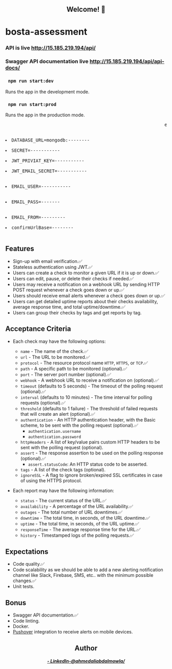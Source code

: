 <h2 align="center">Welcome! 👋</h2>

# bosta-assessment

###  API is live http://15.185.219.194/api/
### Swagger API documentation live http://15.185.219.194/api/api-docs/

 ### ` npm run start:dev`
Runs the app in the development mode.

 ### ` npm run start:prod`
Runs the app in the production mode. 

<pre>
                                                           environment variables    


<li>DATABASE_URL=mongodb:--------</li>
<li>SECRET=-----------</li>
<li>JWT_PRIVIAT_KEY=-----------</li>
<li>JWT_EMAIL_SECRET=-----------</li>
 <li>EMAIL_USER=-----------</li>
 <li>EMAIL_PASS=-------</li>
 <li>EMAIL_FROM=---------</li>
<li>confirmUrlBase=--------</li>
</pre>

## Features

- Sign-up with email verification.✅
- Stateless authentication using JWT.✅
- Users can create a check to monitor a given URL if it is up or down.✅
- Users can edit, pause, or delete their checks if needed.✅
- Users may receive a notification on a webhook URL by sending HTTP POST request whenever a check goes down or up.✅
- Users should receive email alerts whenever a check goes down or up.✅
- Users can get detailed uptime reports about their checks availability, average response time, and total uptime/downtime.✅
- Users can group their checks by tags and get reports by tag.

## Acceptance Criteria

- Each check may have the following options:
  - `name` - The name of the check.✅
  - `url` - The URL to be monitored.✅
  - `protocol` - The resource protocol name `HTTP`, `HTTPS`, or `TCP`.✅
  - `path` - A specific path to be monitored (optional).✅
  - `port` - The server port number (optional).✅
  - `webhook` - A webhook URL to receive a notification on (optional).✅
  - `timeout` (defaults to 5 seconds) - The timeout of the polling request (optional).✅
  - `interval` (defaults to 10 minutes) - The time interval for polling requests (optional).✅
  - `threshold` (defaults to 1 failure) - The threshold of failed requests that will create an alert (optional).✅
  - `authentication` - An HTTP authentication header, with the Basic scheme, to be sent with the polling request (optional).✅
    - `authentication.username`
    - `authentication.password`
  - `httpHeaders` - A list of key/value pairs custom HTTP headers to be sent with the polling request (optional).
  - `assert` - The response assertion to be used on the polling response (optional).✅
    - `assert.statusCode`: An HTTP status code to be asserted.
  - `tags` - A list of the check tags (optional).
  - `ignoreSSL` - A flag to ignore broken/expired SSL certificates in case of using the HTTPS protocol.

- Each report may have the following information:
  - `status` - The current status of the URL.✅
  - `availability` - A percentage of the URL availability.✅
  - `outages` - The total number of URL downtimes.✅
  - `downtime` - The total time, in seconds, of the URL downtime.✅
  - `uptime` - The total time, in seconds, of the URL uptime.✅
  - `responseTime` - The average response time for the URL.✅
  - `history` - Timestamped logs of the polling requests.✅

## Expectations

- Code quality.✅
- Code scalability as we should be able to add a new alerting notification channel like Slack, Firebase, SMS, etc.. with the minimum possible changes.✅
- Unit tests.

## Bonus

- Swagger API documentation.✅
- Code linting.
- Docker.
- [Pushover](https://pushover.net/) integration to receive alerts on mobile devices.

 <h2 align="center">Author</h2>
  <h5 align="center"> <a href="https://www.linkedin.com/in/ahmedaliabdalmowla/">- LinkedIn-@ahmedaliabdalmowla/ </a> </h5>
